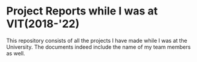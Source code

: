 # Project Reports while I was at VIT(2018-'22)

This repository consists of all the projects I have made while I was at the University. The documents indeed include the name of my team members as well.
